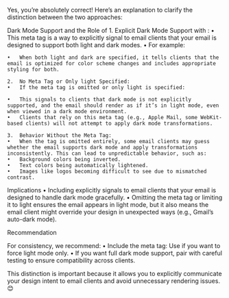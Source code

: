 Yes, you’re absolutely correct! Here’s an explanation to clarify the distinction between the two approaches:

Dark Mode Support and the Role of <meta name="supported-color-schemes">
	1.	Explicit Dark Mode Support with <meta name="supported-color-schemes">:
	•	This meta tag is a way to explicitly signal to email clients that your email is designed to support both light and dark modes.
	•	For example:

<meta name="supported-color-schemes" content="light dark">


	•	When both light and dark are specified, it tells clients that the email is optimized for color scheme changes and includes appropriate styling for both.

	2.	No Meta Tag or Only light Specified:
	•	If the meta tag is omitted or only light is specified:

<meta name="supported-color-schemes" content="light">


	•	This signals to clients that dark mode is not explicitly supported, and the email should render as if it’s in light mode, even when viewed in a dark mode environment.
	•	Clients that rely on this meta tag (e.g., Apple Mail, some WebKit-based clients) will not attempt to apply dark mode transformations.

	3.	Behavior Without the Meta Tag:
	•	When the tag is omitted entirely, some email clients may guess whether the email supports dark mode and apply transformations inconsistently. This can lead to unpredictable behavior, such as:
	•	Background colors being inverted.
	•	Text colors being automatically lightened.
	•	Images like logos becoming difficult to see due to mismatched contrast.

Implications
	•	Including <meta name="supported-color-schemes" content="light dark"> explicitly signals to email clients that your email is designed to handle dark mode gracefully.
	•	Omitting the meta tag or limiting it to light ensures the email appears in light mode, but it also means the email client might override your design in unexpected ways (e.g., Gmail’s auto-dark mode).

Recommendation

For consistency, we recommend:
	•	Include the meta tag: Use <meta name="supported-color-schemes" content="light"> if you want to force light mode only.
	•	If you want full dark mode support, pair <meta name="supported-color-schemes" content="light dark"> with careful testing to ensure compatibility across clients.

This distinction is important because it allows you to explicitly communicate your design intent to email clients and avoid unnecessary rendering issues. 😊